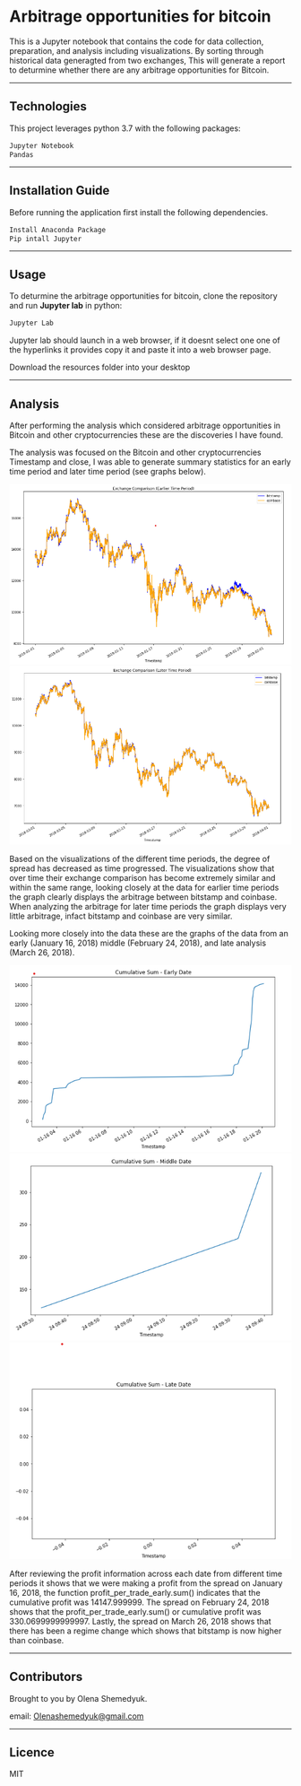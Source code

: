 # Arbitrage opportunities for bitcoin 

This is a Jupyter notebook that contains the code for data collection, preparation, and analysis including visualizations. By sorting through historical data generagted from two exchanges, This will generate a report to deturmine whether there are any arbitrage opportunities for Bitcoin. 

---

## Technologies 

This project leverages python 3.7 with the following packages:
```
Jupyter Notebook 
Pandas 
```
---

## Installation Guide 

Before running the application first install the following dependencies.
```
Install Anaconda Package
Pip intall Jupyter 
```
---

## Usage 

To deturmine the arbitrage opportunities for bitcoin, clone the repository and run **Jupyter lab** in python:

```python
Jupyter Lab
```
Jupyter lab should launch in a web browser, if it doesnt select one one of the hyperlinks it provides copy it and paste it into a web browser page.  

Download the resources folder into your desktop

---

## Analysis 

After performing the analysis which considered arbitrage opportunities in Bitcoin and other cryptocurrencies these are the discoveries I have found.

The analysis was focused on the Bitcoin and other cryptocurrencies Timestamp and close, I was able to generate summary statistics for an early time period and later time period (see graphs below). 

![plot_image](https://github.com/Oleener/Challenge_3/blob/main/Visualizations/Earlier.png)
![plot_image](https://github.com/Oleener/Challenge_3/blob/main/Visualizations/Later.png)

Based on the visualizations of the different time periods, the degree of spread has decreased as time progressed. The visualizations show that over time their exchange comparison has become extremely similar and within the same range, looking closely at the data for earlier time periods the graph clearly displays the arbitrage between bitstamp and coinbase. When analyzing the arbitrage for later time periods the graph displays very little arbitrage, infact bitstamp and coinbase are very similar. 

Looking more closely into the data these are the graphs of the data from an early (January 16, 2018) middle (February 24, 2018), and late analysis (March 26, 2018). 

![plot_image](https://github.com/Oleener/Challenge_3/blob/main/Visualizations/Early_date.png)
![plot_image](https://github.com/Oleener/Challenge_3/blob/main/Visualizations/Middle_Date.png)
![plot_image](https://github.com/Oleener/Challenge_3/blob/main/Visualizations/Late_Date.png)

After reviewing the profit information across each date from different time periods it shows that we were making a profit from the spread on January 16, 2018, the function profit_per_trade_early.sum() indicates that the cumulative profit was 14147.999999. The spread on February 24, 2018 shows that the profit_per_trade_early.sum() or cumulative profit was 330.0699999999997. Lastly, the spread on March 26, 2018 shows that there has been a regime change which shows that bitstamp is now higher than coinbase. 

---
## Contributors 

Brought to you by Olena Shemedyuk.

email: Olenashemedyuk@gmail.com

---

## Licence 

MIT

